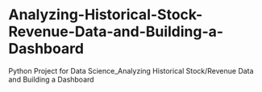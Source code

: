 # Analyzing-Historical-Stock-Revenue-Data-and-Building-a-Dashboard
Python Project for Data Science_Analyzing Historical Stock/Revenue Data and Building a Dashboard
